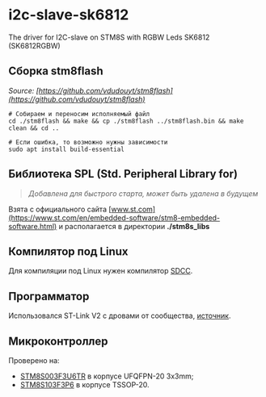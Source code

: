 # i2c-slave-sk6812

The driver for I2C-slave on STM8S with RGBW Leds SK6812 (SK6812RGBW)

## Сборка stm8flash

*Source: [https://github.com/vdudouyt/stm8flash](https://github.com/vdudouyt/stm8flash)*

```shell
# Собираем и переносим исполняемый файл
cd ./stm8flash && make && cp ./stm8flash ../stm8flash.bin && make clean && cd ..

# Если ошибка, то возможно нужны зависимости
sudo apt install build-essential
```

## Библиотека SPL (Std. Peripheral Library for)

> *Добавлена для быстрого старта, может быть удалена в будущем*

Взята с официального сайта [www.st.com](https://www.st.com/en/embedded-software/stm8-embedded-software.html) и располагается в директории **./stm8s_libs**

## Компилятор под Linux

Для компиляции под Linux нужен компилятор [SDCC](http://sdcc.sourceforge.net/).

## Программатор

Использовался ST-Link V2 c дровами от сообщества, [источник](https://github.com/texane/stlink).

## Микроконтроллер

Проверено на:

* [STM8S003F3U6TR](https://www.st.com/en/microcontrollers-microprocessors/stm8s003f3.html) в корпусе UFQFPN-20 3x3mm;
* [STM8S103F3P6](https://www.st.com/en/microcontrollers-microprocessors/stm8s103f3.html) в корпусе TSSOP-20.
